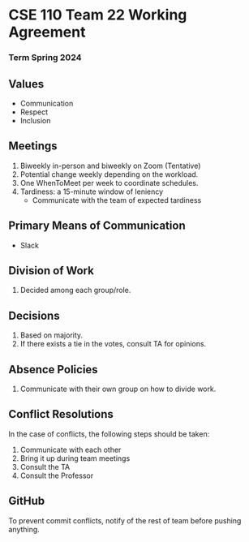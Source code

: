 # CSE 110 Team 22 Working Agreement
### Term Spring 2024

## Values
- Communication
- Respect
- Inclusion

## Meetings 
1. Biweekly in-person and biweekly on Zoom (Tentative)
2. Potential change weekly depending on the workload.
3. One WhenToMeet per week to coordinate schedules.
4. Tardiness: a 15-minute window of leniency
   - Communicate with the team of expected tardiness  

## Primary Means of Communication
- Slack

## Division of Work
1. Decided among each group/role.

## Decisions
1. Based on majority.
2. If there exists a tie in the votes, consult TA for opinions.

## Absence Policies 
1. Communicate with their own group on how to divide work.

## Conflict Resolutions
In the case of conflicts, the following steps should be taken:
1. Communicate with each other
2. Bring it up during team meetings
3. Consult the TA
4. Consult the Professor

## GitHub
To prevent commit conflicts, notify of the rest of team before pushing anything.
